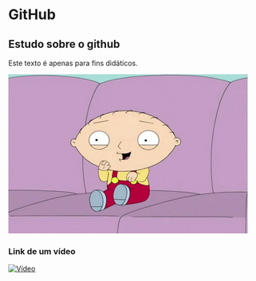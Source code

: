 # GitHub
## Estudo sobre o github
Este texto é apenas para fins didáticos.

![menino alegre](https://github.com/Wildarte/roboticaPratica/blob/master/giphy.gif)
### Link de um vídeo
[![Vídeo](http://img.youtube.com/vi/rQUklkkNrTs/0.jpg)](http://www.youtube.com/watch?v=rQUklkkNrTs "Link de vídeo")
